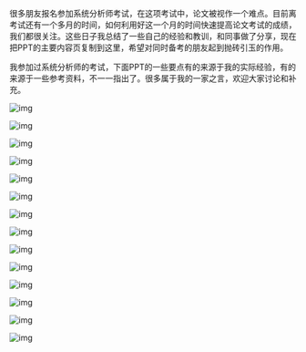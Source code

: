   很多朋友报名参加系统分析师考试，在这项考试中，论文被视作一个难点。目前离考试还有一个多月的时间，如何利用好这一个月的时间快速提高论文考试的成绩，我们都很关注。这些日子我总结了一些自己的经验和教训，和同事做了分享，现在把PPT的主要内容页复制到这里，希望对同时备考的朋友起到抛砖引玉的作用。

   我参加过系统分析师的考试，下面PPT的一些要点有的来源于我的实际经验，有的来源于一些参考资料，不一一指出了。很多属于我的一家之言，欢迎大家讨论和补充。

 

![img](C:/Users/RMD-JX/Documents/%E7%9F%A5%E8%AF%86%E7%AE%A1%E7%90%86/%E6%9E%B6%E6%9E%84/Untitled.assets/1.png)

![img](C:/Users/RMD-JX/Documents/%E7%9F%A5%E8%AF%86%E7%AE%A1%E7%90%86/%E6%9E%B6%E6%9E%84/Untitled.assets/2.png)

![img](C:/Users/RMD-JX/Documents/%E7%9F%A5%E8%AF%86%E7%AE%A1%E7%90%86/%E6%9E%B6%E6%9E%84/Untitled.assets/3.png)

![img](C:/Users/RMD-JX/Documents/%E7%9F%A5%E8%AF%86%E7%AE%A1%E7%90%86/%E6%9E%B6%E6%9E%84/Untitled.assets/4.png)

![img](C:/Users/RMD-JX/Documents/%E7%9F%A5%E8%AF%86%E7%AE%A1%E7%90%86/%E6%9E%B6%E6%9E%84/Untitled.assets/5.png)

![img](C:/Users/RMD-JX/Documents/%E7%9F%A5%E8%AF%86%E7%AE%A1%E7%90%86/%E6%9E%B6%E6%9E%84/Untitled.assets/6.png)

![img](C:/Users/RMD-JX/Documents/%E7%9F%A5%E8%AF%86%E7%AE%A1%E7%90%86/%E6%9E%B6%E6%9E%84/Untitled.assets/7.png)

![img](C:/Users/RMD-JX/Documents/%E7%9F%A5%E8%AF%86%E7%AE%A1%E7%90%86/%E6%9E%B6%E6%9E%84/Untitled.assets/8.png)

![img](C:/Users/RMD-JX/Documents/%E7%9F%A5%E8%AF%86%E7%AE%A1%E7%90%86/%E6%9E%B6%E6%9E%84/Untitled.assets/9.png)

![img](C:/Users/RMD-JX/Documents/%E7%9F%A5%E8%AF%86%E7%AE%A1%E7%90%86/%E6%9E%B6%E6%9E%84/Untitled.assets/10.png)

![img](C:/Users/RMD-JX/Documents/%E7%9F%A5%E8%AF%86%E7%AE%A1%E7%90%86/%E6%9E%B6%E6%9E%84/Untitled.assets/11.png)

![img](C:/Users/RMD-JX/Documents/%E7%9F%A5%E8%AF%86%E7%AE%A1%E7%90%86/%E6%9E%B6%E6%9E%84/Untitled.assets/12.png)

![img](C:/Users/RMD-JX/Documents/%E7%9F%A5%E8%AF%86%E7%AE%A1%E7%90%86/%E6%9E%B6%E6%9E%84/Untitled.assets/13.png)

![img](https://images.cnblogs.com/cnblogs_com/muhongxing/14.png)